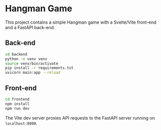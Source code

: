 # Hangman Game

This project contains a simple Hangman game with a Svelte/Vite front-end and a FastAPI back-end.

## Back-end

```bash
cd backend
python -m venv venv
source venv/bin/activate
pip install -r requirements.txt
uvicorn main:app --reload
```

## Front-end

```bash
cd frontend
npm install
npm run dev
```

The Vite dev server proxies API requests to the FastAPI server running on `localhost:8000`.
